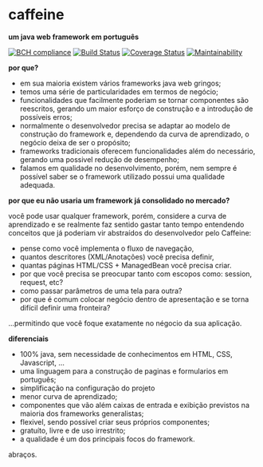 # caffeine
**um java web framework em português**

[![BCH compliance](https://bettercodehub.com/edge/badge/andersonfonseka/caffeine?branch=master)](https://bettercodehub.com/)
[![Build Status](https://travis-ci.org/andersonfonseka/caffeine.svg?branch=master)](https://travis-ci.org/andersonfonseka/caffeine)
[![Coverage Status](https://coveralls.io/repos/github/andersonfonseka/caffeine/badge.svg?branch=master)](https://coveralls.io/github/andersonfonseka/caffeine?branch=master)
[![Maintainability](https://api.codeclimate.com/v1/badges/1b04df63b43520cd6bbc/maintainability)](https://codeclimate.com/github/andersonfonseka/caffeine/maintainability)

**por que?**

- em sua maioria existem vários frameworks java web gringos; 
- temos uma série de particularidades em termos de negócio;
- funcionalidades que facilmente poderiam se tornar componentes são reescritos, gerando um maior esforço de construção e a introdução de possíveis erros;
- normalmente o desenvolvedor precisa se adaptar ao modelo de construção do framework e, dependendo da curva de aprendizado, o negócio deixa de ser o propósito;
- frameworks tradicionais oferecem funcionalidades além do necessário, gerando uma possivel redução de desempenho;
- falamos em qualidade no desenvolvimento, porém, nem sempre é possível saber se o framework utilizado possui uma qualidade adequada.

**por que eu não usaria um framework já consolidado no mercado?**

você pode usar qualquer framework, porém, considere a curva de aprendizado e se realmente faz sentido gastar tanto tempo entendendo conceitos
que já poderiam vir abstraídos do desenvolvedor pelo Caffeine:

- pense como você implementa o fluxo de navegação, 
- quantos descritores (XML/Anotações) você precisa definir, 
- quantas páginas HTML/CSS + ManagedBean você precisa criar.
- por que você precisa se preocupar tanto com escopos como: session, request, etc?
- como passar parâmetros de uma tela para outra?
- por que é comum colocar negócio dentro de apresentação e se torna difícil definir uma fronteira?

...permitindo que você foque exatamente no négocio da sua aplicação.

**diferenciais**

- 100% java, sem necessidade de conhecimentos em HTML, CSS, Javascript, ...
- uma linguagem para a construção de paginas e formularios em português;
- simplificação na configuração do projeto 
- menor curva de aprendizado;
- componentes que vão além caixas de entrada e exibição previstos na maioria dos frameworks generalistas;
- flexivel, sendo possível criar seus próprios componentes;
- gratuíto, livre e de uso irrestrito;
- a qualidade é um dos principais focos do framework. 

abraços.
